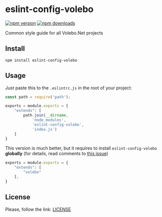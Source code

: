 # eslint-config-volebo

[![npm version](https://img.shields.io/npm/v/eslint-config-volebo.svg)](https://www.npmjs.com/package/eslint-config-volebo)
[![npm downloads](https://img.shields.io/npm/dm/eslint-config-volebo.svg)](https://www.npmjs.com/package/eslint-config-volebo)

Common style guide for all Volebo.Net projects

## Install

```shell
npm install eslint-config-volebo
```

## Usage

Just paste this to the `.eslintrc.js` in the root of your project:

```javascript
const path = require('path');

exports = module.exports = {
	"extends": [
        path.join(__dirname,
        	'node_modules',
        	'eslint-config-volebo',
        	'index.js')
	]
}
```

This version is much better, but it requires to install `eslint-config-volebo` **globally** (for details, read comments to [this issue](https://github.com/eslint/eslint/issues/3458))

```javascript
exports = module.exports = {
	"extends": [
		"volebo"
	],
}
```

## License

Please, follow the link: [LICENSE](LICENSE)
